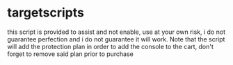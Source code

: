 # targetscripts

this script is provided to assist and not enable, use at your own risk, i do not guarantee perfection
and i do not guarantee it will work.
Note that the script will add the protection plan in order to add the console to the cart, don't forget to remove said plan prior to purchase
